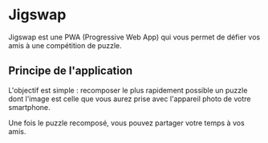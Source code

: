 # Jigswap

Jigswap est une PWA (Progressive Web App) qui vous permet de défier vos amis à une compétition de puzzle.

## Principe de l'application

L'objectif est simple : recomposer le plus rapidement possible un puzzle dont l'image est celle que vous aurez prise avec l'appareil photo de votre smartphone.

Une fois le puzzle recomposé, vous pouvez partager votre temps à vos amis.
